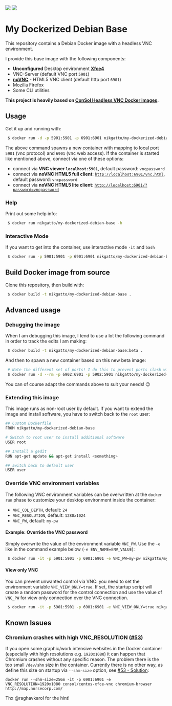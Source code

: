 [![](https://images.microbadger.com/badges/version/nikgatto/my-dockerized-debian-base.svg)](https://hub.docker.com/r/nikgatto/my-dockerized-debian-base/) [![](https://images.microbadger.com/badges/image/nikgatto/my-dockerized-debian-base.svg)](http://microbadger.com/images/nikgatto/my-dockerized-debian-base)

# My Dockerized Debian Base

This repository contains a Debian Docker image with a headless VNC environment.

I provide this base image with the following components:

* **Unconfigured** Desktop environment [**Xfce4**](http://www.xfce.org)
* VNC-Server (default VNC port `5901`)
* [**noVNC**](https://github.com/novnc/noVNC) - HTML5 VNC client (default http port `6901`)
* Mozilla Firefox
* Some CLI utilities

**This project is heavily based on [ConSol Headless VNC Docker images](https://github.com/ConSol/docker-headless-vnc-container).**

## Usage

Get it up and running with:

```sh
 $ docker run -d -p 5901:5901 -p 6901:6901 nikgatto/my-dockerized-debian-base
```

The above command spawns a new container with mapping to local port `5901` (vnc protocol) and `6901` (vnc web access).
If the container is started like mentioned above, connect via one of these options:

* connect via __VNC viewer `localhost:5901`__, default password: `vncpassword`
* connect via __noVNC HTML5 full client__: [`http://localhost:6901/vnc.html`](http://localhost:6901/vnc.html), default password: `vncpassword`
* connect via __noVNC HTML5 lite client__: [`http://localhost:6901/?password=vncpassword`](http://localhost:6901/?password=vncpassword)

### Help

Print out some help info:

```sh
 $ docker run nikgatto/my-dockerized-debian-base -h
```

### Interactive Mode

If you want to get into the container, use interactive mode `-it` and `bash`

```sh
 $ docker run -p 5901:5901 -p 6901:6901 nikgatto/my-dockerized-debian-base bash
```

## Build Docker image from source

Clone this repository, then build with:

```sh
 $ docker build -t nikgatto/my-dockerized-debian-base .
```

## Advanced usage

### Debugging the image

When I am debugging this image, I tend to use a lot the following command in order to track the edits I am making:

```sh
 $ docker build -t nikgatto/my-dockerized-debian-base:beta .
```

And then to spawn a new container based on this new beta image:

```sh
 # Note the different set of ports! I do this to prevent ports clash with the "production" container ;)
 $ docker run -d --rm -p 6902:6901 -p 5902:5901 nikgatto/my-dockerized-debian-base:beta
```

You can of course adapt the commands above to suit your needs! 😉

### Extending this image

This image runs as non-root user by default.
If you want to extend the image and install software, you have to switch back to the `root` user:

```sh
## Custom Dockerfile
FROM nikgatto/my-dockerized-debian-base

# Switch to root user to install additional software
USER root

## Install a gedit
RUN apt-get update && apt-get install <something>

## switch back to default user
USER user
```

### Override VNC environment variables

The following VNC environment variables can be overwritten at the `docker run` phase to customize your desktop environment inside the container:

* `VNC_COL_DEPTH`, default: `24`
* `VNC_RESOLUTION`, default: `1280x1024`
* `VNC_PW`, default: `my-pw`

#### Example: Override the VNC password

Simply overwrite the value of the environment variable `VNC_PW`. Use the `-e` like in the command example below (`-e ENV_NAME=ENV_VALUE`):

```sh
 $ docker run -it -p 5901:5901 -p 6901:6901 -e VNC_PW=my-pw nikgatto/my-dockerized-debian-base
```

#### View only VNC

You can prevent unwanted control via VNC: you need to set the environment variable `VNC_VIEW_ONLY=true`.
If set, the startup script will create a random password for the control connection and use the value of `VNC_PW` for view only connection over the VNC connection.

```sh
 $ docker run -it -p 5901:5901 -p 6901:6901 -e VNC_VIEW_ONLY=true nikgatto/my-dockerized-debian-base
```

## Known Issues

### Chromium crashes with high VNC_RESOLUTION ([#53](https://github.com/ConSol/docker-headless-vnc-container/issues/53))

If you open some graphic/work intensive websites in the Docker container (especially with high resolutions e.g. `1920x1080`) it can happen that Chromium crashes without any specific reason. The problem there is the too small `/dev/shm` size in the container. Currently there is no other way, as define this size on startup via `--shm-size` option, see [#53 - Solution](https://github.com/ConSol/docker-headless-vnc-container/issues/53#issuecomment-347265977):

    docker run --shm-size=256m -it -p 6901:6901 -e VNC_RESOLUTION=1920x1080 consol/centos-xfce-vnc chromium-browser http://map.norsecorp.com/

Thx @raghavkarol for the hint!
